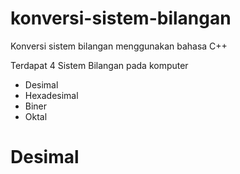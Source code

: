 # konversi-sistem-bilangan
Konversi sistem bilangan menggunakan bahasa C++

Terdapat 4 Sistem Bilangan pada komputer
- Desimal
- Hexadesimal
- Biner
- Oktal

# Desimal 